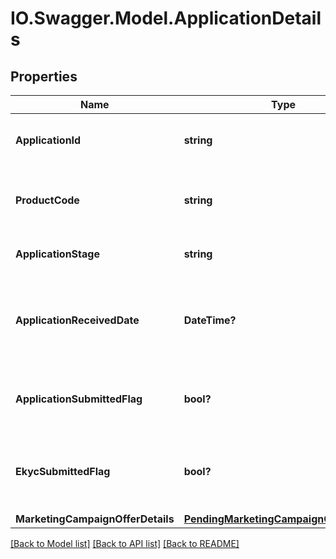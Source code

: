 # IO.Swagger.Model.ApplicationDetails
## Properties

Name | Type | Description | Notes
------------ | ------------- | ------------- | -------------
**ApplicationId** | **string** | Unique identifier for the application. | 
**ProductCode** | **string** | A unique code that identifies the product. | [optional] 
**ApplicationStage** | **string** | Application Stage of an Application | 
**ApplicationReceivedDate** | **DateTime?** | Application Received Date in ISO 8601 date format YYYY-MM-DD | [optional] 
**ApplicationSubmittedFlag** | **bool?** | Flag to indicate if application is already submitted | [optional] 
**EkycSubmittedFlag** | **bool?** | Flag to indicate if eKYC request is already submitted | [optional] 
**MarketingCampaignOfferDetails** | [**PendingMarketingCampaignOfferDetails**](PendingMarketingCampaignOfferDetails.md) |  | [optional] 

[[Back to Model list]](../README.md#documentation-for-models) [[Back to API list]](../README.md#documentation-for-api-endpoints) [[Back to README]](../README.md)

